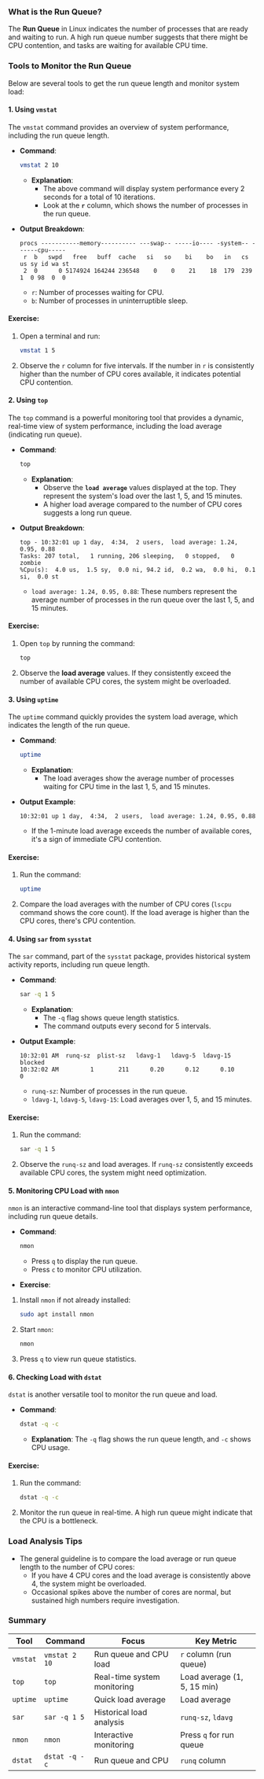 ### **What is the Run Queue?**
The **Run Queue** in Linux indicates the number of processes that are ready and waiting to run. A high run queue number suggests that there might be CPU contention, and tasks are waiting for available CPU time.

### **Tools to Monitor the Run Queue**
Below are several tools to get the run queue length and monitor system load:

#### **1. Using `vmstat`**

The `vmstat` command provides an overview of system performance, including the run queue length.

- **Command**:
  ```bash
  vmstat 2 10
  ```
  - **Explanation**: 
    - The above command will display system performance every 2 seconds for a total of 10 iterations.
    - Look at the **`r`** column, which shows the number of processes in the run queue.
    
- **Output Breakdown**:
  ```
  procs -----------memory---------- ---swap-- -----io---- -system-- ------cpu-----
   r  b   swpd   free   buff  cache   si   so    bi    bo   in   cs us sy id wa st
   2  0      0 5174924 164244 236548    0    0    21    18  179  239  1  0 98  0  0
  ```
  - `r`: Number of processes waiting for CPU.
  - `b`: Number of processes in uninterruptible sleep.

#### **Exercise**:
1. Open a terminal and run:
   ```bash
   vmstat 1 5
   ```
2. Observe the `r` column for five intervals. If the number in `r` is consistently higher than the number of CPU cores available, it indicates potential CPU contention.

#### **2. Using `top`**

The `top` command is a powerful monitoring tool that provides a dynamic, real-time view of system performance, including the load average (indicating run queue).

- **Command**:
  ```bash
  top
  ```
  - **Explanation**: 
    - Observe the **`load average`** values displayed at the top. They represent the system's load over the last 1, 5, and 15 minutes.
    - A higher load average compared to the number of CPU cores suggests a long run queue.

- **Output Breakdown**:
  ```
  top - 10:32:01 up 1 day,  4:34,  2 users,  load average: 1.24, 0.95, 0.88
  Tasks: 207 total,   1 running, 206 sleeping,   0 stopped,   0 zombie
  %Cpu(s):  4.0 us,  1.5 sy,  0.0 ni, 94.2 id,  0.2 wa,  0.0 hi,  0.1 si,  0.0 st
  ```
  - `load average: 1.24, 0.95, 0.88`: These numbers represent the average number of processes in the run queue over the last 1, 5, and 15 minutes.

#### **Exercise**:
1. Open `top` by running the command:
   ```bash
   top
   ```
2. Observe the **load average** values. If they consistently exceed the number of available CPU cores, the system might be overloaded.

#### **3. Using `uptime`**

The `uptime` command quickly provides the system load average, which indicates the length of the run queue.

- **Command**:
  ```bash
  uptime
  ```
  - **Explanation**:
    - The load averages show the average number of processes waiting for CPU time in the last 1, 5, and 15 minutes.

- **Output Example**:
  ```
  10:32:01 up 1 day,  4:34,  2 users,  load average: 1.24, 0.95, 0.88
  ```
  - If the 1-minute load average exceeds the number of available cores, it's a sign of immediate CPU contention.

#### **Exercise**:
1. Run the command:
   ```bash
   uptime
   ```
2. Compare the load averages with the number of CPU cores (`lscpu` command shows the core count). If the load average is higher than the CPU cores, there's CPU contention.

#### **4. Using `sar` from `sysstat`**

The `sar` command, part of the `sysstat` package, provides historical system activity reports, including run queue length.

- **Command**:
  ```bash
  sar -q 1 5
  ```
  - **Explanation**:
    - The `-q` flag shows queue length statistics.
    - The command outputs every second for 5 intervals.
  
- **Output Example**:
  ```
  10:32:01 AM  runq-sz  plist-sz   ldavg-1   ldavg-5  ldavg-15   blocked
  10:32:02 AM         1       211      0.20      0.12      0.10         0
  ```
  - `runq-sz`: Number of processes in the run queue.
  - `ldavg-1`, `ldavg-5`, `ldavg-15`: Load averages over 1, 5, and 15 minutes.

#### **Exercise**:
1. Run the command:
   ```bash
   sar -q 1 5
   ```
2. Observe the `runq-sz` and load averages. If `runq-sz` consistently exceeds available CPU cores, the system might need optimization.

#### **5. Monitoring CPU Load with `nmon`**

`nmon` is an interactive command-line tool that displays system performance, including run queue details.

- **Command**:
  ```bash
  nmon
  ```
  - Press `q` to display the run queue.
  - Press `c` to monitor CPU utilization.
  
- **Exercise**:
1. Install `nmon` if not already installed:
   ```bash
   sudo apt install nmon
   ```
2. Start `nmon`:
   ```bash
   nmon
   ```
3. Press `q` to view run queue statistics.

#### **6. Checking Load with `dstat`**

`dstat` is another versatile tool to monitor the run queue and load.

- **Command**:
  ```bash
  dstat -q -c
  ```
  - **Explanation**: The `-q` flag shows the run queue length, and `-c` shows CPU usage.

#### **Exercise**:
1. Run the command:
   ```bash
   dstat -q -c
   ```
2. Monitor the run queue in real-time. A high run queue might indicate that the CPU is a bottleneck.

### **Load Analysis Tips**
- The general guideline is to compare the load average or run queue length to the number of CPU cores:
  - If you have 4 CPU cores and the load average is consistently above 4, the system might be overloaded.
  - Occasional spikes above the number of cores are normal, but sustained high numbers require investigation.

### **Summary**
| Tool         | Command                        | Focus                          | Key Metric                 |
|--------------|--------------------------------|--------------------------------|----------------------------|
| `vmstat`     | `vmstat 2 10`                   | Run queue and CPU load         | `r` column (run queue)     |
| `top`        | `top`                           | Real-time system monitoring    | Load average (1, 5, 15 min)|
| `uptime`     | `uptime`                        | Quick load average             | Load average               |
| `sar`        | `sar -q 1 5`                    | Historical load analysis       | `runq-sz`, `ldavg`         |
| `nmon`       | `nmon`                          | Interactive monitoring         | Press `q` for run queue    |
| `dstat`      | `dstat -q -c`                   | Run queue and CPU              | `runq` column              |

